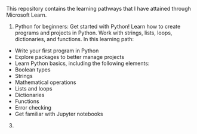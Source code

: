 This repository contains the learning pathways that I have attained through Microsoft Learn.

1. Python for beginners: Get started with Python! Learn how to create programs and projects in Python. Work with strings, lists, loops, dictionaries, and functions. In this learning path:

- Write your first program in Python
- Explore packages to better manage projects
- Learn Python basics, including the following elements:
- Boolean types
- Strings
- Mathematical operations
- Lists and loops
- Dictionaries
- Functions
- Error checking
- Get familiar with Jupyter notebooks

3.  
